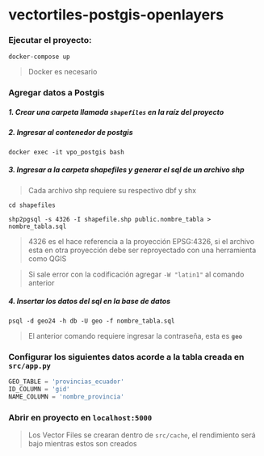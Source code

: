 # vectortiles-postgis-openlayers

### Ejecutar el proyecto:
```docker-compose up```
> Docker es necesario

### Agregar datos a Postgis
##### 1. Crear una carpeta llamada `shapefiles` en la raíz del proyecto
##### 2. Ingresar al contenedor de postgis
```docker exec -it vpo_postgis bash```

##### 3. Ingresar a la carpeta shapefiles y generar el sql de un archivo shp
> Cada archivo shp requiere su respectivo dbf y shx

```cd shapefiles```

```shp2pgsql -s 4326 -I shapefile.shp public.nombre_tabla > nombre_tabla.sql```

> 4326 es el hace referencia a la proyección EPSG:4326, si el archivo esta en otra proyección debe ser reproyectado con una herramienta como QGIS

> Si sale error con la codificación agregar `-W "latin1"` al comando anterior

##### 4. Insertar los datos del sql en la base de datos
```psql -d geo24 -h db -U geo -f nombre_tabla.sql```

> El anterior comando requiere ingresar la contraseña, esta es **`geo`**

### Configurar los siguientes datos acorde a la tabla creada en `src/app.py`
```python
GEO_TABLE = 'provincias_ecuador'
ID_COLUMN = 'gid'
NAME_COLUMN = 'nombre_provincia'
```

### Abrir en proyecto en `localhost:5000`
> Los Vector Files se crearan dentro de `src/cache`, el rendimiento será bajo mientras estos son creados 
